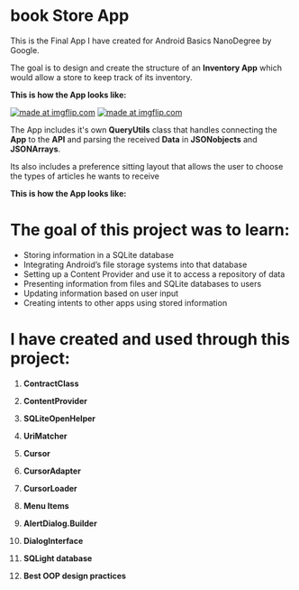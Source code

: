 # book Store App

This is the Final App I have created for Android Basics NanoDegree by Google.

The goal is to design and create the structure of an **Inventory App** which would allow a store to keep track of its inventory.

**This is how the App looks like:**

<a href="https://gfycat.com/gifs/detail/ShallowWholeAnglerfish"><img src="https://thumbs.gfycat.com/ShallowWholeAnglerfish-size_restricted.gif" title="made at imgflip.com"/></a>
<a href="https://gfycat.com/gifs/detail/EmptyInsecureHawaiianmonkseal"><img src="https://thumbs.gfycat.com/EmptyInsecureHawaiianmonkseal-size_restricted.gif" title="made at imgflip.com"/></a>


The App includes it's own **QueryUtils** class that handles connecting the **App** to the **API** and parsing the received **Data** in **JSONobjects** and **JSONArrays**.

Its also includes a preference sitting layout that allows the user to choose the types of articles he wants to receive 

**This is how the App looks like:**

# The goal of this project was to learn:

-   Storing information in a SQLite database
-   Integrating Android’s file storage systems into that database
-   Setting up a Content Provider and use it to access a repository of data
-   Presenting information from files and SQLite databases to users
-   Updating information based on user input
-   Creating intents to other apps using stored information

# I have created and used through this project:

 1. **ContractClass**
  
2. **ContentProvider**

3. **SQLiteOpenHelper**

4. **UriMatcher**

5. **Cursor**

6. **CursorAdapter**

7. **CursorLoader**

8. **Menu Items**

9. **AlertDialog.Builder**

10. **DialogInterface** 

11. **SQLight database**

12. **Best OOP  design practices**

 
